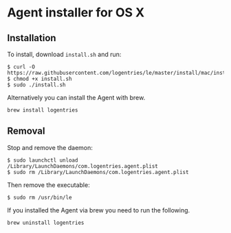 Agent installer for OS X
========================

Installation
------------

To install, download `install.sh` and run:

```shell
$ curl -O https://raw.githubusercontent.com/logentries/le/master/install/mac/install.sh
$ chmod +x install.sh
$ sudo ./install.sh
```

Alternatively you can install the Agent with brew.
```shell
brew install logentries
```

Removal
-------

Stop and remove the daemon:

```shell
$ sudo launchctl unload /Library/LaunchDaemons/com.logentries.agent.plist
$ sudo rm /Library/LaunchDaemons/com.logentries.agent.plist
```

Then remove the executable:

```shell
$ sudo rm /usr/bin/le
```

If you installed the Agent via brew you need to run the following.
```shell
brew uninstall logentries
```
